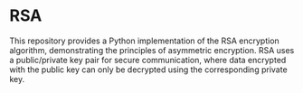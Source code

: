 # RSA
This repository provides a Python implementation of the RSA encryption algorithm, demonstrating the principles of asymmetric encryption. RSA uses a public/private key pair for secure communication, where data encrypted with the public key can only be decrypted using the corresponding private key.
